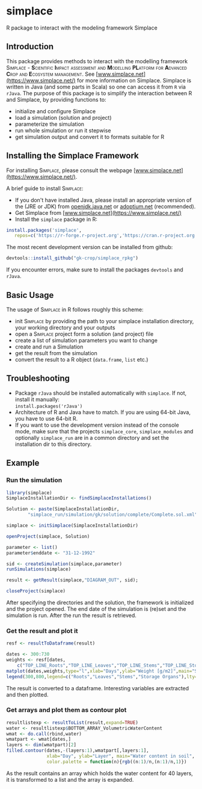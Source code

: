 # simplace

R package to interact with the modeling framework Simplace

## Introduction
This package provides methods to interact with the modelling framework <span style="font-variant:small-caps;">Simplace</span> - 
**S**<span style="font-variant:small-caps;">cientific</span> 
**I**<span style="font-variant:small-caps;">mpact assessment and</span> 
**M**<span style="font-variant:small-caps;">odelling</span>
**PL**<span style="font-variant:small-caps;">atform for</span> 
**A**<span style="font-variant:small-caps;">dvanced</span> 
**C**<span style="font-variant:small-caps;">rop and</span> 
**E**<span style="font-variant:small-caps;">cosystem management</span>. 
See [www.simplace.net](https://www.simplace.net/) for more information on Simplace. Simplace is written in Java (and some parts in Scala) so one can access it from `R` via `rJava`. The purpose of this package is to simplify the interaction between R and Simplace, by providing functions to:

- initialize and configure Simplace
- load a simulation (solution and project)
- parameterize the simulation
- run whole simulation or run it stepwise
- get simulation output and convert it to formats suitable for R


## Installing the Simplace Framework

For installing <span style="font-variant:small-caps;">Simplace</span>, please consult the webpage [www.simplace.net](https://www.simplace.net/).

A brief guide to install <span style="font-variant:small-caps;">Simplace</span>:

- If you don't have installed Java, please install an appropriate version of the (JRE or JDK) from [openjdk.java.net](https://openjdk.java.net/) or [adoptium.net](https://adoptium.net) (recommended).
- Get Simplace from [www.simplace.net](https://www.simplace.net/)
- Install the `simplace` package in R:  

```r
install.packages('simplace', 
   repos=c('https://r-forge.r-project.org','https://cran.r-project.org'))
```

The most recent development version can be installed from github:
```r
devtools::install_github("gk-crop/simplace_rpkg")
```
If you encounter errors, make sure to install the packages `devtools` and `rJava`.

## Basic Usage

The usage of <span style="font-variant:small-caps;">Simplace</span> in R follows roughly this scheme:

- init <span style="font-variant:small-caps;">Simplace</span> by providing the path to your simplace installation directory, your working directory and your outputs
- open a <span style="font-variant:small-caps;">Simplace</span> project form a solution (and project) file
- create a list of simulation parameters you want to change
- create and run a Simulation
- get the result from the simulation
- convert the result to a R object (`data.frame`, `list` etc.)


## Troubleshooting

- Package `rJava` should be installed automatically with `simplace`. If not, install it manually:  
`install.packages('rJava')`
- Architecture of R and Java have to match. If you are using 64-bit Java, you have to use 64-bit R.
- If you want to use the development version instead of the console mode, make sure that the projects `simplace_core`, `simplace_modules` and optionally `simplace_run`  are in a common directory and set the installation dir to this directory.


## Example

### Run the simulation

```r
library(simplace)
SimplaceInstallationDir <- findSimplaceInstallations()

Solution <- paste(SimplaceInstallationDir,
        "simplace_run/simulation/gk/solution/complete/Complete.sol.xml",sep="")

simplace <- initSimplace(SimplaceInstallationDir)

openProject(simplace, Solution)

parameter <- list()
parameter$enddate <- "31-12-1992"

sid <- createSimulation(simplace,parameter)
runSimulations(simplace)

result <- getResult(simplace,"DIAGRAM_OUT", sid);

closeProject(simplace)
```

After specifying the directories and the solution, the framework is initialized and the project opened. The end date of the simulation is (re)set and the simulation is run. After the run the result is retrieved.


### Get the result and plot it

```r
resf <- resultToDataframe(result)

dates <- 300:730
weights <- resf[dates,
    c("TOP_LINE_Roots","TOP_LINE_Leaves","TOP_LINE_Stems","TOP_LINE_StorageOrgans")]
matplot(dates,weights,type="l",xlab="Days",ylab="Weight [g/m2]",main="Simulated Biomass")
legend(300,800,legend=c("Roots","Leaves","Stems","Storage Organs"),lty=1:4,col=1:4)

```

The result is converted to a dataframe. Interesting variables are extracted and then plotted.



### Get arrays and plot them as contour plot


```r
resultlistexp <- resultToList(result,expand=TRUE)
water <- resultlistexp$BOTTOM_ARRAY_VolumetricWaterContent
wmat <- do.call(rbind,water)
wmatpart <- wmat[dates,]
layers <- dim(wmatpart)[2]
filled.contour(dates,-(layers:1),wmatpart[,layers:1],
               xlab="Day", ylab="Layer", main="Water content in soil",
               color.palette = function(n){rgb((n:1)/n,(n:1)/n,1)})

```


As the result contains an array which holds the water content for 40 layers, it is transformed to a list and the array is expanded.

